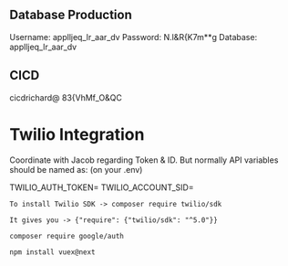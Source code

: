 ## Database Production

Username: applljeq_lr_aar_dv
Password: N.l&R{K7m\*\*g
Database: applljeq_lr_aar_dv

## CICD

cicdrichard@
83{VhMf_O&QC

# Twilio Integration

Coordinate with Jacob regarding Token & ID. But normally API variables should be named as: (on your .env)

TWILIO_AUTH_TOKEN=
TWILIO_ACCOUNT_SID=

`To install Twilio SDK -> composer require twilio/sdk`

`It gives you -> {"require": {"twilio/sdk": "^5.0"}}`

`composer require google/auth`

`npm install vuex@next`
